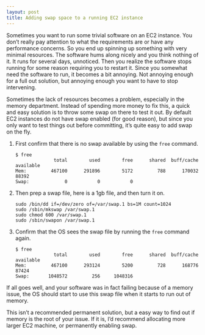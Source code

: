 ```yaml
---
layout: post
title: Adding swap space to a running EC2 instance
---
```


Sometimes you want to run some trivial software on an EC2 instance. You don’t really pay attention to what the requirements are or have any performance concerns. So you end up spinning up something with very minimal resources. The software hums along nicely and you think nothing of it. It runs for several days, unnoticed. Then you realize the software stops running for some reason requiring you to restart it. Since you somewhat need the software to run, it becomes a bit annoying. Not annoying enough for a full out solution, but annoying enough you want to have to stop intervening. 

Sometimes the lack of resources becomes a problem, especially in the memory department. Instead of spending more money to fix this, a quick and easy solution is to throw some swap on there to test it out. By default EC2 instances do not have swap enabled (for good reason), but since you only want to test things out before committing, it’s quite easy to add swap on the fly.

1. First confirm that there is no swap available by using the `free` command.
    ```
    $ free
                  total        used        free      shared  buff/cache   available
    Mem:         467100      291896        5172         788      170032       88392
    Swap:             0           0           0
    ```
2. Then prep a swap file, here is a 1gb file, and then turn it on.
    ```
    sudo /bin/dd if=/dev/zero of=/var/swap.1 bs=1M count=1024
    sudo /sbin/mkswap /var/swap.1
    sudo chmod 600 /var/swap.1
    sudo /sbin/swapon /var/swap.1
    ```
3. Confirm that the OS sees the swap file by running the `free` command again.
    ```
    $ free
                  total        used        free      shared  buff/cache   available
    Mem:         467100      293124        5200         728      168776       87424
    Swap:       1048572         256     1048316
    ```

If all goes well, and your software was in fact failing because of a memory issue, the OS should start to use this swap file when it starts to run out of memory.

This isn’t a recommended permanent solution, but a easy way to find out if memory is the root of your issue. If it is, I’d recommend allocating more larger EC2 machine, or permanently enabling swap.
